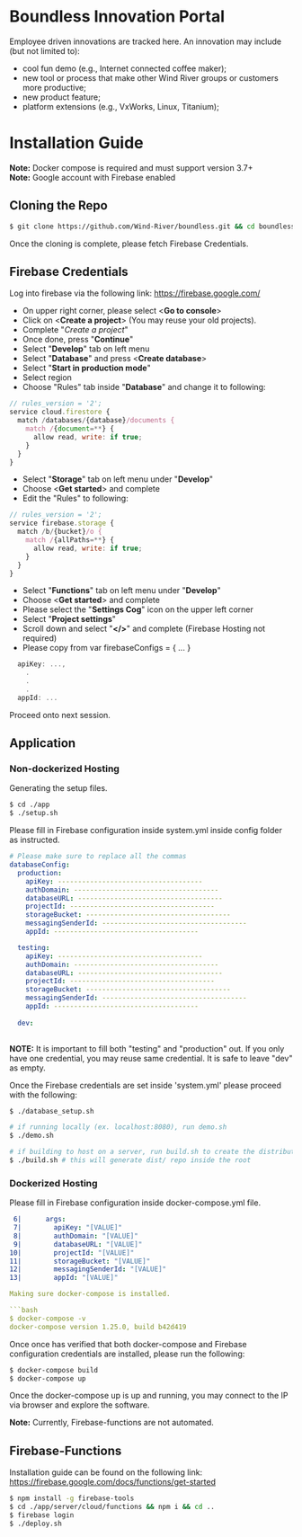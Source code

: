 # Boundless Innovation Portal
Employee driven innovations are tracked here. An innovation may include 
(but not limited to):
* cool fun demo (e.g., Internet connected coffee maker);
* new tool or process that make other Wind River groups or customers more 
productive;
* new product feature;
* platform extensions (e.g., VxWorks, Linux, Titanium);

# Installation Guide
**Note:** Docker compose is required and must support version 3.7+
<br />
**Note:** Google account with Firebase enabled

## Cloning the Repo
```bash
$ git clone https://github.com/Wind-River/boundless.git && cd boundless
```
Once the cloning is complete, please fetch Firebase Credentials.

## Firebase Credentials
Log into firebase via the following link: https://firebase.google.com/

* On upper right corner, please select <**Go to console**>
* Click on <**Create a project**> (You may reuse your old projects).
* Complete "_Create a project_"
* Once done, press "**Continue**"
* Select "**Develop**" tab on left menu
* Select "**Database**" and press <**Create database**>
* Select "**Start in production mode**"
* Select region
* Choose "Rules" tab inside "**Database**" and change it to following:
```js
// rules_version = '2';
service cloud.firestore {
  match /databases/{database}/documents {
    match /{document=**} {
      allow read, write: if true;
    }
  }
}
```
* Select "**Storage**" tab on left menu under "**Develop**"
* Choose <**Get started**> and complete
* Edit the "Rules" to following:
```js
// rules_version = '2';
service firebase.storage {
  match /b/{bucket}/o {
    match /{allPaths=**} {
      allow read, write: if true;
    }
  }
}
```
* Select "**Functions**" tab on left menu under "**Develop**"
* Choose <**Get started**> and complete
* Please select the "**Settings Cog**" icon on the upper left corner
* Select "**Project settings**"
* Scroll down and select "**</>**" and complete (Firebase Hosting not required)
* Please copy from var firebaseConfigs = { ... }
```js
  apiKey: ...,
    .
    .
    .
  appId: ...
```
Proceed onto next session.
<br />

## Application

### Non-dockerized Hosting
Generating the setup files.
```bash
$ cd ./app
$ ./setup.sh
```

Please fill in Firebase configuration inside system.yml inside config folder as 
instructed.

```yml
# Please make sure to replace all the commas
databaseConfig:
  production:
    apiKey: ------------------------------------
    authDomain: ------------------------------------
    databaseURL: ------------------------------------
    projectId: ------------------------------------
    storageBucket: ------------------------------------
    messagingSenderId: ------------------------------------
    appId: ------------------------------------

  testing:
    apiKey: ------------------------------------
    authDomain: ------------------------------------
    databaseURL: ------------------------------------
    projectId: ------------------------------------
    storageBucket: ------------------------------------
    messagingSenderId: ------------------------------------
    appId: ------------------------------------
    
  dev:
  
```
**NOTE:** It is important to fill both "testing" and "production" out. If you 
only have one credential, you may reuse same credential. It is safe to leave 
"dev" as empty.

Once the Firebase credentials are set inside 'system.yml' please proceed with 
the following:

```bash
$ ./database_setup.sh

# if running locally (ex. localhost:8080), run demo.sh
$ ./demo.sh

# if building to host on a server, run build.sh to create the distribution file
$ ./build.sh # this will generate dist/ repo inside the root
```

### Dockerized Hosting
Please fill in Firebase configuration inside docker-compose.yml file.
```yaml
 6|      args:
 7|        apiKey: "[VALUE]"
 8|        authDomain: "[VALUE]"
 9|        databaseURL: "[VALUE]"
10|        projectId: "[VALUE]"
11|        storageBucket: "[VALUE]"
12|        messagingSenderId: "[VALUE]"
13|        appId: "[VALUE]"

Making sure docker-compose is installed.

```bash
$ docker-compose -v
docker-compose version 1.25.0, build b42d419
```

Once once has verified that both docker-compose and Firebase configuration
credentials are installed, please run the following:

```bash
$ docker-compose build
$ docker-compose up
```

Once the docker-compose up is up and running, you may connect to the IP via
browser and explore the software.

**Note:** Currently, Firebase-functions are not automated.

## Firebase-Functions
Installation guide can be found on the following link:
https://firebase.google.com/docs/functions/get-started

```bash
$ npm install -g firebase-tools
$ cd ./app/server/cloud/functions && npm i && cd ..
$ firebase login
$ ./deploy.sh
```
